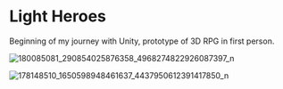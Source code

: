# Light Heroes

Beginning of my journey with Unity, prototype of 3D RPG in first person.




![180085081_290854025876358_4968274822926087397_n](https://user-images.githubusercontent.com/32570471/116455989-02abb180-a862-11eb-9b85-291e08bffef2.png)

![178148510_1650598948461637_4437950612391417850_n](https://user-images.githubusercontent.com/32570471/116456133-2f5fc900-a862-11eb-8181-d6c281a7d030.png)
